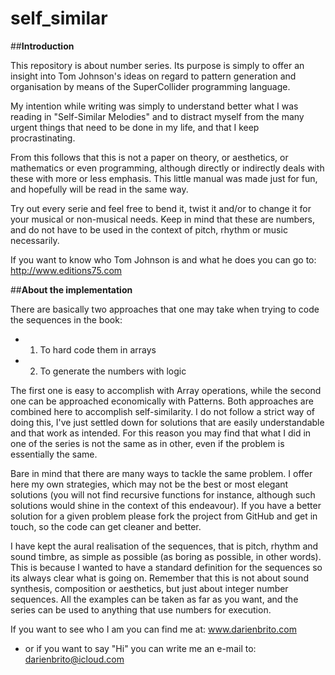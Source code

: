 # self_similar

##**Introduction**

This repository is about number series. Its purpose is simply to offer an insight into Tom Johnson's ideas on regard to pattern generation and organisation by means of the SuperCollider programming language.

My intention while writing was simply to understand better what I was reading in "Self-Similar Melodies" and to distract myself from the many urgent things that need to be done in my life, and that I keep procrastinating.

From this follows that this is not a paper on theory, or aesthetics, or mathematics or even programming, although directly or indirectly deals with these with more or less emphasis. This little manual was made just for fun, and hopefully will be read in the same way.

Try out every serie and feel free to bend it, twist it and/or to change it for your musical or non-musical needs. Keep in mind that these are numbers, and do not have to be used in the context of pitch, rhythm or music necessarily.

If you want to know who Tom Johnson is and what he does you can go to:
http://www.editions75.com

##**About the implementation**

There are basically two approaches that one may take when trying to code the sequences in the book:

- 1) To hard code them in arrays
- 2) To generate the numbers with logic

The first one is easy to accomplish with Array operations, while the second one can be approached economically with Patterns. Both approaches are combined here to accomplish self-similarity. I do not
follow a strict way of doing this, I've just settled down for solutions that are easily understandable and that work as intended. For this reason you may find that what I did in one of the series is not the same as in other, even if the problem is essentially the same.

Bare in mind that there are many ways to tackle the same problem. I offer here my own strategies, which may not be the best or most elegant solutions (you will not find recursive functions for instance,
although such solutions would shine in the context of this endeavour). If you have a better solution for a given problem please fork the project from GitHub and get in touch, so the code can get cleaner and better.

I have kept the aural realisation of the sequences, that is pitch, rhythm and sound timbre, as simple as possible (as boring as possible, in other words). This is because I wanted to have a standard definition for the sequences so its always clear what is going on. Remember that this is not about sound synthesis, composition or aesthetics, but just about integer number sequences. All the examples can be taken as far as you want, and the series can be used to anything that use numbers for execution.

If you want to see who I am you can find me at:  www.darienbrito.com 
- or if you want to say "Hi" you can write me an e-mail to: darienbrito@icloud.com

